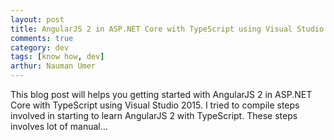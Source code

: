 ```yaml
---
layout: post
title: AngularJS 2 in ASP.NET Core with TypeScript using Visual Studio 2015
comments: true
category: dev
tags: [know how, dev]
arthur: Nauman Umer 
---
```


This blog post will helps you getting started with AngularJS 2 in ASP.NET Core with TypeScript using Visual Studio 2015. I tried to compile steps involved in starting to learn AngularJS 2 with TypeScript. These steps involves lot of manual…
